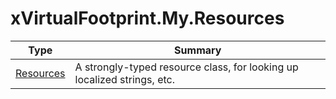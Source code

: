 ﻿
# xVirtualFootprint.My.Resources

|Type|Summary|
|----|-------|
|[Resources](./Resources.md)|A strongly-typed resource class, for looking up localized strings, etc.|

